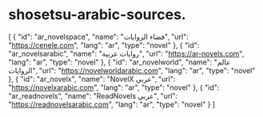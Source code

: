 # shosetsu-arabic-sources.
[
  {
    "id": "ar_novelspace",
    "name": "فضاء الروايات",
    "url": "https://cenele.com",
    "lang": "ar",
    "type": "novel"
  },
  {
    "id": "ar_novelsarabic",
    "name": "روايات عربية",
    "url": "https://ar-novels.com",
    "lang": "ar",
    "type": "novel"
  },
  {
    "id": "ar_novelworld",
    "name": "عالم الروايات",
    "url": "https://novelworldarabic.com",
    "lang": "ar",
    "type": "novel"
  },
  {
    "id": "ar_novelx",
    "name": "NovelX عربي",
    "url": "https://novelxarabic.com",
    "lang": "ar",
    "type": "novel"
  },
  {
    "id": "ar_readnovels",
    "name": "ReadNovels عربي",
    "url": "https://readnovelsarabic.com",
    "lang": "ar",
    "type": "novel"
  }
]